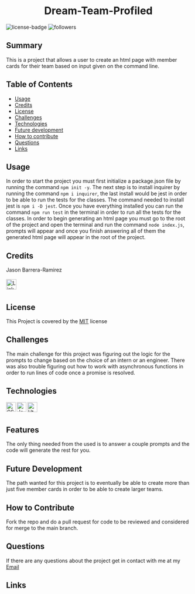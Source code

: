 <h1 align="center">Dream-Team-Profiled</h1> 
  
[LinkedIn]: https://www.linkedin.com/in/jason-barrera-ramirez-b2a473204/
![license-badge](https://img.shields.io/badge/License-MIT-blueviolet)
![followers](https://img.shields.io/github/followers/jbramirez03?style=social)

[MIT]: https://choosealicense.com/licenses/mit/
## Summary
This is a project that allows a user to create an html page with member cards for their team based on input given on the command line.
## Table of Contents
- [Usage](#usage)
- [Credits](#credits)
- [License](#license)
- [Challenges](#challenges)
- [Technologies](#technologies)
- [Future development](#future-development)
- [How to contribute](#how-to-contribute)
- [Questions](#questions)
- [Links](#link)
## Usage
In order to start the project you must first initialize a package.json file by running the command `npm init -y`.
The next step is to install inquirer by running the command `npm i inquirer`, the last install would be jest in order to be able to run the tests for the classes. The command needed to install jest is `npm i -D jest`. Once you have everything installed you can run the command `npm run test` in the terminal in order to run all the tests for the classes. In order to begin generating an html page you must go to the root of the project and open the terminal and run the command `node index.js`, prompts will appear and once you finish answering all of them the generated html page will appear in the root of the project.
## Credits
Jason Barrera-Ramirez<br><br>
[<img align="left" width="28px" alt="LinkedIn" src="https://user-images.githubusercontent.com/82244776/128110957-497edff3-59dc-41d6-89bc-be7570e441fe.png" />][LinkedIn]<br><br>
## License
This Project is covered by the [MIT] license
## Challenges
The main challenge for this project was figuring out the logic for the prompts to change based on the choice of an intern or an engineer. There was also trouble figuring out how to work with asynchronous functions in order to run lines of code once a promise is resolved.
## Technologies
<img align="left" width="26px" alt="CSS" src="https://user-images.githubusercontent.com/82244776/128645607-b787e5cb-6f1b-45ab-8c18-ff2e72e27095.png">
<img align="left" width="26px" alt="Javascript" src="https://user-images.githubusercontent.com/82244776/128645657-2dad4760-43e6-42a9-90a5-8f8b3f62b4a0.png">
<img align="left" width="27px" alt="Html" src="https://user-images.githubusercontent.com/82244776/128645723-50b9f81f-429e-48ce-859c-ac23b766a1d6.png">
<br><br>

## Features
The only thing needed from the used is to answer a couple prompts and the code will generate the rest for you.
## Future Development
The path wanted for this project is to eventually be able to create more than just five member cards in order to be able to create larger teams.
## How to Contribute
Fork the repo and do a pull request for code to be reviewed and considered for merge to the main branch.
## Questions
If there are any questions about the project get in contact with me at my [Email](mailto:jason1287712@gmail.com)
## Links 

